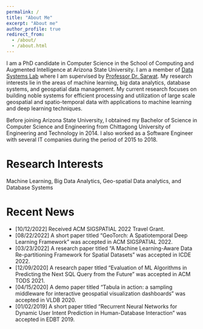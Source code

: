 ```yaml
---
permalink: /
title: "About Me"
excerpt: "About me"
author_profile: true
redirect_from: 
  - /about/
  - /about.html
---
```


I am a PhD candidate in Computer Science in the School of Computing and Augmented Intelligence at Arizona State University. I am a member of [Data Systems Lab](https://www.datasyslab.net/) where I am supervised by [Professor Dr. Sarwat](http://faculty.engineering.asu.edu/sarwat/). My research interests lie in the areas of machine learning, big data analytics, database systems, and geospatial data management. My current research focuses on building noble systems for efficient processing and utilization of large scale geospatial and spatio-temporal data with applications to machine learning and deep learning techniques.

Before joining Arizona State University, I obtained my Bachelor of Science in Computer Science and Engineering from Chittagong University of Engineering and Technology in 2014. I also worked as a Software Engineer with several IT companies during the period of 2015 to 2018.

Research Interests
======
Machine Learning, Big Data Analytics, Geo-spatial Data analytics, and Database Systems

Recent News
======
* [10/12/2022]  Received ACM SIGSPATIAL 2022 Travel Grant.
* [08/22/2022]  A short paper titled “GeoTorch: A Spatiotemporal Deep Learning Framework” was accepted in ACM SIGSPATIAL 2022.
* [03/23/2022]  A research paper titled “A Machine Learning-Aware Data Re-partitioning Framework for Spatial Datasets” was accepted in ICDE 2022.
* [12/09/2020]  A research paper titled “Evaluation of ML Algorithms in Predicting the Next SQL Query from the Future” was accepted in ACM TODS 2021.
* [04/15/2020]  A demo paper titled “Tabula in action: a sampling middleware for interactive geospatial visualization dashboards” was accepted in VLDB 2020.
* [01/02/2019]  A short paper titled “Recurrent Neural Networks for Dynamic User Intent Prediction in Human-Database Interaction” was accepted in EDBT 2019.

